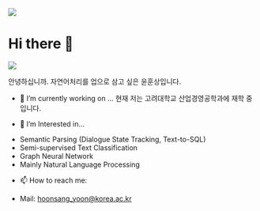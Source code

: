 <img src="https://capsule-render.vercel.app/api?type=shark&color=auto&height=300&section=header&text=강한석사%20Online&fontSize=90" />

# Hi there 👋

<a href="https://hoonst.github.io/" target="_blank"><img src="https://img.shields.io/badge/Homepage-41BDF5?style=flat-square&logo=HomeAdvisor&logoColor=blue"/></a>

안녕하십니까. 자연어처리를 업으로 삼고 싶은 윤훈상입니다.

- 🔭 I’m currently working on ...
현재 저는 고려대학교 산업경영공학과에 재학 중입니다. 

- 🌱 I’m Interested in...
* Semantic Parsing (Dialogue State Tracking, Text-to-SQL)
* Semi-supervised Text Classification
* Graph Neural Network
* Mainly Natural Language Processing

- 📫 How to reach me: 
* Mail: hoonsang_yoon@korea.ac.kr
